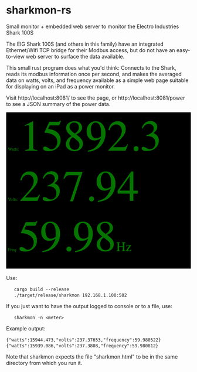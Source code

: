 # sharkmon-rs
Small monitor + embedded web server to monitor the Electro Industries Shark 100S

The EIG Shark 100S (and others in this family) have an integrated Ethernet/Wifi
TCP bridge for their Modbus access, but do not have an easy-to-view web server
to surface the data available.

This small rust program does what you'd think: Connects to the Shark, reads its
modbus information once per second, and makes the averaged data on watts,
volts, and frequency available as a simple web page suitable for
displaying on an iPad as a power monitor.

Visit http://localhost:8081/ to see the page, or
http://localhost:8081/power to see a JSON summary of the power data.

![screen shot of sharkmon web page](https://github.com/dave-andersen/sharkmon-rs/blob/main/sharkmon.png?raw=true)

Use:

```
   cargo build --release
   ./target/release/sharkmon 192.168.1.100:502
```

If you just want to have the output logged to console or to a file, use:
```
   sharkmon -n <meter>
```

Example output:
```
{"watts":15944.473,"volts":237.37653,"frequency":59.980522}
{"watts":15939.086,"volts":237.3808,"frequency":59.980812}
```

Note that sharkmon expects the file "sharkmon.html" to be in the same directory from which you run it.


